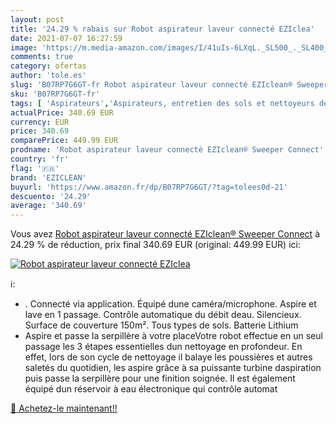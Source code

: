 ```yaml
---
layout: post
title: '24.29 % rabais sur Robot aspirateur laveur connecté EZIclea'
date: 2021-07-07 16:27:59
image: 'https://m.media-amazon.com/images/I/41uIs-6LXqL._SL500_._SL400_.jpg'
comments: true
category: ofertas
author: 'tole.es'
slug: 'B07RP7G6GT-fr Robot aspirateur laveur connecté EZIclean® Sweeper Connect'
sku: 'B07RP7G6GT-fr'
tags: [ 'Aspirateurs','Aspirateurs, entretien des sols et nettoyeurs de vitres','Cuisine et Maison','Robots aspirateurs','eziclean', ]
actualPrice: 340.69 EUR
currency: EUR
price: 340.69
comparePrice: 449.99 EUR
prodname: 'Robot aspirateur laveur connecté EZIclean® Sweeper Connect'
country: 'fr'
flag: '🇫🇷'
brand: 'EZICLEAN'
buyurl: 'https://www.amazon.fr/dp/B07RP7G6GT/?tag=tolees0d-21'
descuento: '24.29'
average: '340.69'
---
```


Vous avez [Robot aspirateur laveur connecté EZIclean® Sweeper Connect](https://www.amazon.fr/dp/B07RP7G6GT/?tag=tolees0d-21)  à  24.29 % de réduction, prix final  340.69 EUR (original: 449.99 EUR) ici:

[![Robot aspirateur laveur connecté EZIclea](https://m.media-amazon.com/images/I/41uIs-6LXqL._SL500_._SL400_.jpg)](https://www.amazon.fr/dp/B07RP7G6GT/?tag=tolees0d-21)

ℹ️:

- . Connecté via application. Équipé dune caméra/microphone. Aspire et lave en 1 passage. Contrôle automatique du débit deau. Silencieux. Surface de couverture 150m². Tous types de sols. Batterie Lithium
- Aspire et passe la serpillère à votre placeVotre robot effectue en un seul passage les 3 étapes essentielles dun nettoyage en profondeur. En effet, lors de son cycle de nettoyage il balaye les poussières et autres saletés du quotidien, les aspire grâce à sa puissante turbine daspiration puis passe la serpillère pour une finition soignée. Il est également équipé dun réservoir à eau électronique qui contrôle automat

[🛒 Achetez-le maintenant!!](https://www.amazon.fr/dp/B07RP7G6GT/?tag=tolees0d-21)
